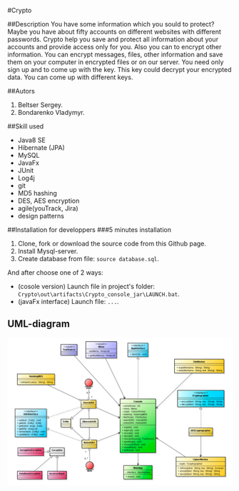 #Crypto

##Description
You have some information which you sould to protect?<br>
Maybe you have about fifty accounts on different websites with different passwords. 
Crypto help you save and protect all information about your accounts and provide access only for you. 
Also you can to encrypt other information. 
You can encrypt messages, files, other information and save them on your computer in encrypted files or on our server. 
You need only sign up and to come up with the key. This key could decrypt your encrypted data. 
You can come up with different keys.

##Autors
1. Beltser Sergey.
2. Bondarenko Vladymyr.

##Skill used
* Java8 SE
* Hibernate (JPA)
* MySQL
* JavaFx
* JUnit
* Log4j
* git
* MD5 hashing
* DES, AES encryption
* agile(youTrack, Jira)
* design patterns

##Installation for developpers
###5 minutes installation
1. Clone, fork or download the source code from this Github page.
2. Install Mysql-server.
3. Create database from file: `source database.sql`.

And after choose one of 2 ways:
* (cosole version) Launch file in project's folder: `Crypto\out\artifacts\Crypto_console_jar\LAUNCH.bat`.
* (javaFx interface) Launch file: `...`.

## UML-diagram
![UML-diagram](https://github.com/Serega290696/Crypto/blob/master/uml-diagram.png?raw=true)
